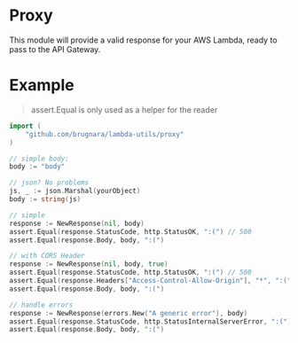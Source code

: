# Proxy

This module will provide a valid response for your AWS Lambda, ready
to pass to the API Gateway.

# Example

> assert.Equal is only used as a helper for the reader

```go
import (
	"github.com/brugnara/lambda-utils/proxy"
)

// simple body:
body := "body"

// json? No problems
js, _ := json.Marshal(yourObject)
body := string(js)

// simple
response := NewResponse(nil, body)
assert.Equal(response.StatusCode, http.StatusOK, ":(") // 500
assert.Equal(response.Body, body, ":(")

// with CORS Header
response := NewResponse(nil, body, true)
assert.Equal(response.StatusCode, http.StatusOK, ":(") // 500
assert.Equal(response.Headers["Access-Control-Allow-Origin"], "*", ":(")
assert.Equal(response.Body, body, ":(")

// handle errors
response := NewResponse(errors.New("A generic error"), body)
assert.Equal(response.StatusCode, http.StatusInternalServerError, ":(") // 500
assert.Equal(response.Body, body, ":(")
```
